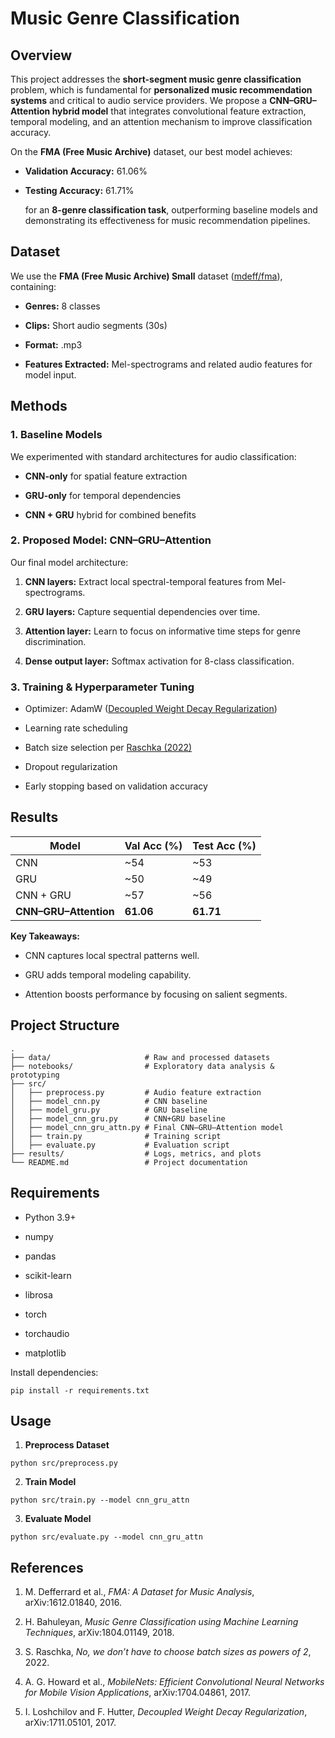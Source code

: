 
# **Music Genre Classification**

  

## **Overview**

  

This project addresses the **short-segment music genre classification** problem, which is fundamental for **personalized music recommendation systems** and critical to audio service providers. We propose a **CNN–GRU–Attention hybrid model** that integrates convolutional feature extraction, temporal modeling, and an attention mechanism to improve classification accuracy.

  

On the **FMA (Free Music Archive)** dataset, our best model achieves:

- **Validation Accuracy:** 61.06%
    
- **Testing Accuracy:** 61.71%
    
    for an **8-genre classification task**, outperforming baseline models and demonstrating its effectiveness for music recommendation pipelines.
    


## **Dataset**

  

We use the **FMA (Free Music Archive) Small** dataset ([mdeff/fma](https://github.com/mdeff/fma)), containing:

- **Genres:** 8 classes
    
- **Clips:** Short audio segments (30s)
    
- **Format:** .mp3
    
- **Features Extracted:** Mel-spectrograms and related audio features for model input.
    



## **Methods**

  

### **1. Baseline Models**

  

We experimented with standard architectures for audio classification:

- **CNN-only** for spatial feature extraction
    
- **GRU-only** for temporal dependencies
    
- **CNN + GRU** hybrid for combined benefits
    

  

### **2. Proposed Model: CNN–GRU–Attention**

  

Our final model architecture:

1. **CNN layers:** Extract local spectral-temporal features from Mel-spectrograms.
    
2. **GRU layers:** Capture sequential dependencies over time.
    
3. **Attention layer:** Learn to focus on informative time steps for genre discrimination.
    
4. **Dense output layer:** Softmax activation for 8-class classification.
    

  

### **3. Training & Hyperparameter Tuning**

- Optimizer: AdamW ([Decoupled Weight Decay Regularization](https://arxiv.org/abs/1711.05101))
    
- Learning rate scheduling
    
- Batch size selection per [Raschka (2022)](https://sebastianraschka.com/blog/2022/batch-size-2.html)
    
- Dropout regularization
    
- Early stopping based on validation accuracy
    



## **Results**

|**Model**|**Val Acc (%)**|**Test Acc (%)**|
|---|---|---|
|CNN|~54|~53|
|GRU|~50|~49|
|CNN + GRU|~57|~56|
|**CNN–GRU–Attention**|**61.06**|**61.71**|

**Key Takeaways:**

- CNN captures local spectral patterns well.
    
- GRU adds temporal modeling capability.
    
- Attention boosts performance by focusing on salient segments.
    



## **Project Structure**

```
.
├── data/                     # Raw and processed datasets
├── notebooks/                # Exploratory data analysis & prototyping
├── src/
│   ├── preprocess.py         # Audio feature extraction
│   ├── model_cnn.py          # CNN baseline
│   ├── model_gru.py          # GRU baseline
│   ├── model_cnn_gru.py      # CNN+GRU baseline
│   ├── model_cnn_gru_attn.py # Final CNN–GRU–Attention model
│   ├── train.py              # Training script
│   ├── evaluate.py           # Evaluation script
├── results/                  # Logs, metrics, and plots
└── README.md                 # Project documentation
```



## **Requirements**

- Python 3.9+
    
- numpy
    
- pandas
    
- scikit-learn
    
- librosa
    
- torch
    
- torchaudio
    
- matplotlib
    

  

Install dependencies:

```
pip install -r requirements.txt
```



## **Usage**

1. **Preprocess Dataset**
    

```
python src/preprocess.py
```

2. **Train Model**
    

```
python src/train.py --model cnn_gru_attn
```

3. **Evaluate Model**
    

```
python src/evaluate.py --model cnn_gru_attn
```



## **References**

1. M. Defferrard et al., _FMA: A Dataset for Music Analysis_, arXiv:1612.01840, 2016.
    
2. H. Bahuleyan, _Music Genre Classification using Machine Learning Techniques_, arXiv:1804.01149, 2018.
    
3. S. Raschka, _No, we don’t have to choose batch sizes as powers of 2_, 2022.
    
4. A. G. Howard et al., _MobileNets: Efficient Convolutional Neural Networks for Mobile Vision Applications_, arXiv:1704.04861, 2017.
    
5. I. Loshchilov and F. Hutter, _Decoupled Weight Decay Regularization_, arXiv:1711.05101, 2017.
    





